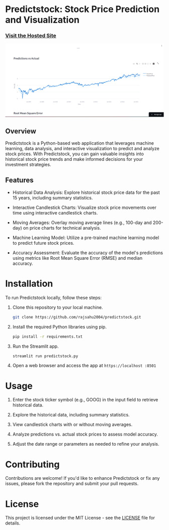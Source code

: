 # Predictstock: Stock Price Prediction and Visualization

### [Visit the Hosted Site](https://predictstock.streamlit.app)

[![Vido Preview](static/image.png)](static/video.mp4)

## Overview

Predictstock is a Python-based web application that leverages machine learning, data analysis, and interactive visualization to predict and analyze stock prices. With Predictstock, you can gain valuable insights into historical stock price trends and make informed decisions for your investment strategies.

## Features

* Historical Data Analysis: Explore historical stock price data for the past 15 years, including summary statistics.

* Interactive Candlestick Charts: Visualize stock price movements over time using interactive candlestick charts.

* Moving Averages: Overlay moving average lines (e.g., 100-day and 200-day) on price charts for technical analysis.

* Machine Learning Model: Utilize a pre-trained machine learning model to predict future stock prices.

* Accuracy Assessment: Evaluate the accuracy of the model's predictions using metrics like Root Mean Square Error (RMSE) and median accuracy.


# Installation

To run Predictstock locally, follow these steps:

1. Clone this repository to your local machine.

    ```bash
   git clone https://github.com/rajsahu2004/predictstock.git
    ```

3. Install the required Python libraries using pip.

    ```bash
   pip install -r requirements.txt
    ```

5. Run the Streamlit app.

    ```bash
   streamlit run predictstock.py
    ```


7. Open a web browser and access the app at `https://localhost :8501`

# Usage

1. Enter the stock ticker symbol (e.g., GOOG) in the input field to retrieve historical data.

2. Explore the historical data, including summary statistics.

3. View candlestick charts with or without moving averages.

4. Analyze predictions vs. actual stock prices to assess model accuracy.

5. Adjust the date range or parameters as needed to refine your analysis.

# Contributing

Contributions are welcome! If you'd like to enhance Predictstock or fix any issues, please fork the repository and submit your pull requests.

# License

This project is licensed under the MIT License - see the [LICENSE](LICENSE) file for details.


